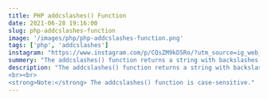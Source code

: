```yaml
---
title: PHP addcslashes() Function
date: 2021-06-28 19:16:00
slug: php-addcslashes-function
image: '/images/php/php-addcslashes-function.png'
tags: ['php', 'addcslashes']
instagram: "https://www.instagram.com/p/CQsZM9kD5Ro/?utm_source=ig_web_copy_link"
summery: "The addcslashes() function returns a string with backslashes in front of the specified characters."
description: "The addcslashes() function returns a string with backslashes in front of the specified characters.
<br><br>
<strong>Note:</strong> The addcslashes() function is case-sensitive."
---
```


